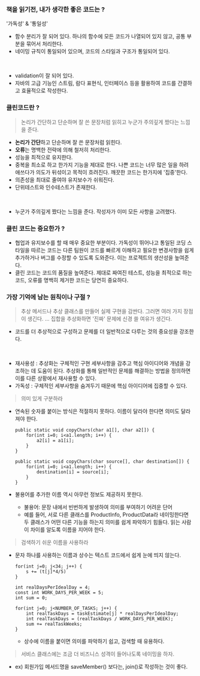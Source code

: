 ### 책을 읽기전, 내가 생각한 좋은 코드는 ?

'가독성' & '통일성'
* 함수 분리가 잘 되어 있다. 하나의 함수에 모든 코드가 나열되어 있지 않고, 공통 부분을 묶어서 처리한다.
* 네이밍 규칙이 통일되어 있으며, 코드의 스타일과 구조가 통일되어 있다.

<br>

* validation이 잘 되어 있다.
* 자바의 고급 기능인 스트림, 람다 표현식, 인터페이스 등을 활용하여 코드를 간결하고 효율적으로 작성한다.

### 클린코드란 ?

> 논리가 간단하고 단순하며 잘 쓴 문장처럼 읽히고 누군가 주의깊게 짰다는 느낌을 준다.

* **논리가 간단**하고 단순하며 잘 쓴 문장처럼 읽힌다.
* **오류**는 명백한 전략에 의해 철저히 처리한다.
* 성능을 최적으로 유지한다.
* 중복을 최소로 하고 한가지 기능을 제대로 한다. 나쁜 코드는 너무 많은 일을 하려 애쓰다가 의도가 뒤섞이고 목적이 흐려진다. 깨끗한 코드는 한가지에 '집중'한다.
* 의존성을 최대로 줄여야 유지보수가 쉬워진다.
* 단위테스트와 인수테스트가 존재한다.

<br>

* 누군가 주의깊게 짰다는 느낌을 준다. 작성자가 이미 모든 사항을 고려했다.

### 클린 코드는 중요한가 ?

* 협업과 유지보수를 할 때 매우 중요한 부분이다. 가독성이 뛰어나고 통일된 코딩 스타일을 따르는 코드는 다른 팀원이 코드를 빠르게 이해하고 필요한 변경사항을 쉽게 추가하거나 버그를 수정할 수 있도록 도와준다. 이는 프로젝트의 생산성을 높여준다.
* 클린 코드는 코드의 품질을 높여준다. 제대로 짜여진 테스트, 성능을 최적으로 하는 코드, 오류를 명백히 제거한 코드는 당연히 중요하다.

### 가장 기억에 남는 원칙이나 구절 ?

> 추상 메서드나 추상 클래스를 만들어 실제 구현을 감싼다. 그러면 여러 가지 장점이 생긴다. ... 집합을 추상화하면 '진짜' 문제에 신경 쓸 여유가 생긴다.

* 코드를 더 추상적으로 구성하고 문제를 더 일반적으로 다루는 것의 중요성을 강조한다. 

<br>

* 재사용성 : 추상화는 구체적인 구현 세부사항을 감추고 핵심 아이디어와 개념을 강조하는 데 도움이 된다. 추상화를 통해 일반적인 문제를 해결하는 방법을 정의하면 이를 다른 상황에서 재사용할 수 있다. 
* 가독성 : 구체적인 세부사항을 숨겨두기 때문에 핵심 아이디어에 집중할 수 있다.

> 의미 있게 구분하라

* 연속된 숫자를 붙이는 방식은 적절하지 못하다. 이름이 달라야 한다면 의미도 달라져야 한다.

    ```
    public static void copyChars(char a1[], char a2[]) {
        for(int i=0; i<a1.length; i++) {
            a2[i] = a1[i];
        }
    }
    ```

    ```
    public static void copyChars(char source[], char destination[]) {
        for(int i=0; i<a1.length; i++) {
            destination[i] = source[i];
        }
    }
    ```

* 불용어를 추가한 이름 역시 아무런 정보도 제공하지 못한다.
    * 불용어: 문장 내에서 빈번하게 발생하여 의미를 부여하기 어려운 단어
    * 예를 들어, 서로 다른 클래스를 ProductInfo, ProductData라 네이밍한다면 두 클래스가 어떤 다른 기능을 하는지 의미를 쉽게 파악하기 힘들다. 읽는 사람이 차이를 알도록 이름을 지어야 한다.

> 검색하기 쉬운 이름을 사용하라

* 문자 하나를 사용하는 이름과 상수는 텍스트 코드에서 쉽게 눈에 띄지 않는다.

    ```
    for(int j=0; j<34; j++) {
        s += (t[j]*4/5)
    }
    ```

    ```
    int realDaysPerIdealDay = 4;
    const int WORK_DAYS_PER_WEEK = 5;
    int sum = 0;

    for(int j=0; j<NUMBER_OF_TASKS; j++) {
        int realTaskDays = taskEstimate[j] * realDaysPerIdealDay;
        int realTaskDays = (realTaskDays / WORK_DAYS_PER_WEEK);
        sum += realTaskWeeks;
    }
    ```

    * 상수에 이름을 붙이면 의미를 파악하기 쉽고, 검색할 때 유용하다.

> 서비스 클래스에는 조금 더 비즈니스 성격이 들어나도록 네이밍을 하자.

* ex) 회원가입 메서드명을 saveMember() 보다는, join()로 작성하는 것이 좋다.
